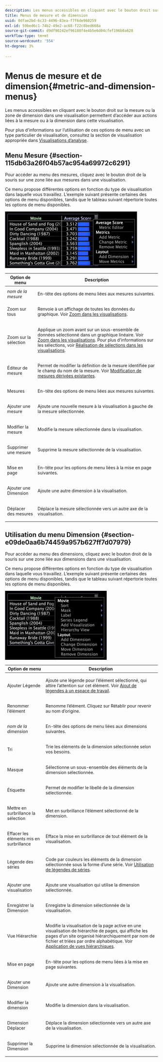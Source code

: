 ```yaml
---
description: Les menus accessibles en cliquant avec le bouton droit sur la mesure ou la zone de dimension dans une visualisation permettent d’accéder aux actions liées à la mesure ou à la dimension dans cette visualisation.
title: Menus de mesure et de dimension
uuid: 0dfae2bd-6c33-4496-83ea-f7f6de960259
exl-id: 59bed6c1-74b2-49e2-ac68-f22c8bed668a
source-git-commit: d9df90242ef96188f4e4b5e6d04cfef196b0a628
workflow-type: tm+mt
source-wordcount: '554'
ht-degree: 3%

---
```


# Menus de mesure et de dimension{#metric-and-dimension-menus}

Les menus accessibles en cliquant avec le bouton droit sur la mesure ou la zone de dimension dans une visualisation permettent d’accéder aux actions liées à la mesure ou à la dimension dans cette visualisation.

Pour plus d’informations sur l’utilisation de ces options de menu avec un type particulier de visualisation, consultez la section de visualisation appropriée dans [Visualisations d’analyse](../../../home/c-get-started/c-analysis-vis/c-analysis-vis.md).

## Menu Mesure {#section-115db63a26f04b57ac954a69972c6291}

Pour accéder au menu des mesures, cliquez avec le bouton droit de la souris sur une zone liée aux mesures dans une visualisation.

Ce menu propose différentes options en fonction du type de visualisation dans laquelle vous travaillez. L’exemple suivant présente certaines des options de menu disponibles, tandis que le tableau suivant répertorie toutes les options de menu disponibles.

![](assets/mnu_Metric.png)

<table id="table_81EFAC2D754843DD98C2DDF81A35A2B4"> 
 <thead> 
  <tr> 
   <th colname="col1" class="entry"> Option de menu </th> 
   <th colname="col2" class="entry"> Description </th> 
  </tr> 
 </thead>
 <tbody> 
  <tr> 
   <td colname="col1"> <i>nom de la mesure</i> </td> 
   <td colname="col2"> <p>En-tête des options de menu liées aux mesures suivantes. </p> </td> 
  </tr> 
  <tr> 
   <td colname="col1"> <p>Zoom sur tous </p> </td> 
   <td colname="col2"> <p>Renvoie à un affichage de toutes les données du graphique. Voir <a href="../../../home/c-get-started/c-vis/c-zoom-vis.md#concept-7e33670bb5344f78a316f1a84cc20530"> Zoom dans les visualisations</a>. </p> </td> 
  </tr> 
  <tr> 
   <td colname="col1"> <p>Zoom sur la sélection </p> </td> 
   <td colname="col2"> <p>Applique un zoom avant sur un sous-ensemble de données sélectionné dans un graphique linéaire. Voir <a href="../../../home/c-get-started/c-vis/c-zoom-vis.md#concept-7e33670bb5344f78a316f1a84cc20530"> Zoom dans les visualisations</a>. Pour plus d’informations sur les sélections, voir <a href="../../../home/c-get-started/c-vis/c-sel-vis/c-sel-vis.md#concept-012870ec22c7476e9afbf3b8b2515746"> Réalisation de sélections dans les visualisations</a>. </p> </td> 
  </tr> 
  <tr> 
   <td colname="col1"> <p>Éditeur de mesure </p> </td> 
   <td colname="col2"> <p>Permet de modifier la définition de la mesure identifiée par le champ du nom de la mesure. Voir <a href="../../../home/c-get-started/c-admin-intrf/c-prof-mgr/c-drvd-mtrcs.md#section-db6d924cf4e14bcc8d57cfe1059fc797"> Modification de mesures dérivées existantes</a>. </p> </td> 
  </tr> 
  <tr> 
   <td colname="col1"> <p>Mesures </p> </td> 
   <td colname="col2"> <p>En-tête des options de menu liées aux mesures suivantes. </p> </td> 
  </tr> 
  <tr> 
   <td colname="col1"> <p>Ajouter une mesure </p> </td> 
   <td colname="col2"> <p>Ajoute une nouvelle mesure à la visualisation à gauche de la mesure sélectionnée. </p> </td> 
  </tr> 
  <tr> 
   <td colname="col1"> <p>Modifier la mesure </p> </td> 
   <td colname="col2"> <p>Modifie la mesure sélectionnée dans la visualisation. </p> </td> 
  </tr> 
  <tr> 
   <td colname="col1"> <p>Supprimer une mesure </p> </td> 
   <td colname="col2"> <p>Supprime la mesure sélectionnée de la visualisation. </p> </td> 
  </tr> 
  <tr> 
   <td colname="col1"> <p>Mise en page </p> </td> 
   <td colname="col2"> <p>En-tête pour les options de menu liées à la mise en page suivantes. </p> </td> 
  </tr> 
  <tr> 
   <td colname="col1"> <p>Ajouter une Dimension </p> </td> 
   <td colname="col2"> <p>Ajoute une autre dimension à la visualisation. </p> </td> 
  </tr> 
  <tr> 
   <td colname="col1"> <p>Déplacer des mesures </p> </td> 
   <td colname="col2"> <p>Déplace la mesure sélectionnée vers un autre axe de la visualisation. </p> </td> 
  </tr> 
 </tbody> 
</table>

## Utilisation du menu Dimension {#section-e09de0aa6b74459a957b627ff7d07979}

Pour accéder au menu des dimensions, cliquez avec le bouton droit de la souris sur une zone liée aux dimensions dans une visualisation.

Ce menu propose différentes options en fonction du type de visualisation dans laquelle vous travaillez. L’exemple suivant présente certaines des options de menu disponibles, tandis que le tableau suivant répertorie toutes les options de menu disponibles.

![](assets/mnu_Dimension.png)

<table id="table_D8BB675B710B48A783B1C9EB206033E9"> 
 <thead> 
  <tr> 
   <th colname="col1" class="entry"> Option de menu </th> 
   <th colname="col2" class="entry"> Description </th> 
  </tr> 
 </thead>
 <tbody> 
  <tr> 
   <td colname="col1"> <p>Ajouter Légende </p> </td> 
   <td colname="col2"> <p>Ajoute une légende pour l’élément sélectionné, qui attire l’attention sur cet élément. Voir <a href="../../../home/c-get-started/c-vis/c-call-wkspc.md#concept-212b09e763044d938987b4a9c658adc0"> Ajout de légendes à un espace de travail</a>. </p> </td> 
  </tr> 
  <tr> 
   <td colname="col1"> <p>Renommer l’élément </p> </td> 
   <td colname="col2"> <p>Renomme l’élément. Cliquez sur <span class="uicontrol"> Rétablir</span> pour revenir au nom d’origine. </p> </td> 
  </tr> 
  <tr> 
   <td colname="col1"> <p><i>nom de la dimension</i> </p> </td> 
   <td colname="col2"> <p>En-tête des options de menu liées aux dimensions suivantes. </p> </td> 
  </tr> 
  <tr> 
   <td colname="col1"> <p>Tri </p> </td> 
   <td colname="col2"> <p>Trie les éléments de la dimension sélectionnée selon vos besoins. </p> </td> 
  </tr> 
  <tr> 
   <td colname="col1"> <p>Masque </p> </td> 
   <td colname="col2"> <p>Sélectionne un sous-ensemble des éléments de la dimension sélectionnée. </p> </td> 
  </tr> 
  <tr> 
   <td colname="col1"> <p>Étiquette </p> </td> 
   <td colname="col2"> <p>Permet de modifier le libellé de la dimension sélectionnée. </p> </td> 
  </tr> 
  <tr> 
   <td colname="col1"> <p>Mettre en surbrillance la sélection </p> </td> 
   <td colname="col2"> <p>Met en surbrillance l’élément sélectionné de la dimension. </p> </td> 
  </tr> 
  <tr> 
   <td colname="col1"> <p>Effacer les éléments mis en surbrillance </p> </td> 
   <td colname="col2"> <p>Efface la mise en surbrillance de tout élément de la visualisation. </p> </td> 
  </tr> 
  <tr> 
   <td colname="col1"> <p>Légende des séries </p> </td> 
   <td colname="col2"> <p>Code par couleurs les éléments de la dimension sélectionnée sous la forme d’une série. Voir <a href="../../../home/c-get-started/c-analysis-vis/c-tables/c-srs-leg.md#concept-c48042a705524bc4b63cd6f24874cc12"> Utilisation de légendes de séries</a>. </p> </td> 
  </tr> 
  <tr> 
   <td colname="col1"> <p>Ajouter une visualisation </p> </td> 
   <td colname="col2"> <p>Ajoute une visualisation qui utilise la dimension sélectionnée. </p> </td> 
  </tr> 
  <tr> 
   <td colname="col1"> <p>Enregistrer la Dimension </p> </td> 
   <td colname="col2"> <p>Enregistre la dimension sélectionnée de la visualisation. </p> </td> 
  </tr> 
  <tr> 
   <td colname="col1"> <p>Vue Hiérarchie </p> </td> 
   <td colname="col2"> <p>Modifie la visualisation de la page active en une visualisation de hiérarchie de pages, qui affiche les pages d’un site organisé hiérarchiquement par nom de fichier et triées par ordre alphabétique. Voir <a href="../../../home/c-get-started/c-analysis-vis/c-tables/c-hier-vews.md#concept-b461183424a841eb94f8143a0eaf9bff"> Application de vues hiérarchiques</a>. </p> </td> 
  </tr> 
  <tr> 
   <td colname="col1"> <p>Mise en page </p> </td> 
   <td colname="col2"> <p>En-tête pour les options de menu liées à la mise en page suivantes. </p> </td> 
  </tr> 
  <tr> 
   <td colname="col1"> <p>Ajouter une Dimension </p> </td> 
   <td colname="col2"> <p>Ajoute une autre dimension à la visualisation. </p> </td> 
  </tr> 
  <tr> 
   <td colname="col1"> <p>Modifier la dimension </p> </td> 
   <td colname="col2"> <p>Modifie la dimension dans la visualisation. </p> </td> 
  </tr> 
  <tr> 
   <td colname="col1"> <p>Dimension Déplacer </p> </td> 
   <td colname="col2"> <p>Déplace la dimension sélectionnée vers un autre axe de la visualisation. </p> </td> 
  </tr> 
  <tr> 
   <td colname="col1"> <p>Supprimer la Dimension </p> </td> 
   <td colname="col2"> <p>Supprime la dimension sélectionnée de la visualisation. </p> </td> 
  </tr> 
 </tbody> 
</table>

